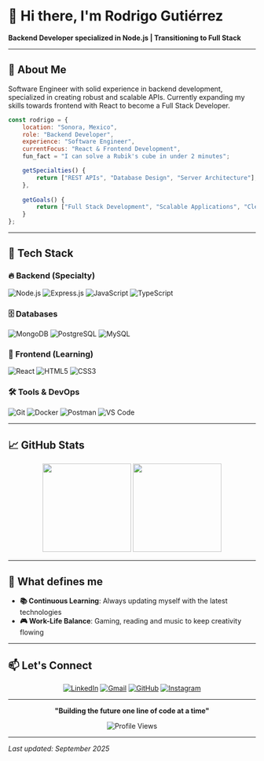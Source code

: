 # 👋 Hi there, I'm Rodrigo Gutiérrez
**Backend Developer specialized in Node.js | Transitioning to Full Stack**

---

## 🚀 About Me
Software Engineer with solid experience in backend development, specialized in creating robust and scalable APIs. Currently expanding my skills towards frontend with React to become a Full Stack Developer.

```js
const rodrigo = {
    location: "Sonora, Mexico",
    role: "Backend Developer",
    experience: "Software Engineer",
    currentFocus: "React & Frontend Development",
    fun_fact = "I can solve a Rubik's cube in under 2 minutes";

    getSpecialties() {
        return ["REST APIs", "Database Design", "Server Architecture"];
    },
    
    getGoals() {
        return ["Full Stack Development", "Scalable Applications", "Clean Code"];
    }
};
```

---

## 💼 Tech Stack

### 🔥 Backend (Specialty)
![Node.js](https://img.shields.io/badge/Node.js-339933?style=for-the-badge&logo=node.js&logoColor=white)
![Express.js](https://img.shields.io/badge/Express.js-000000?style=for-the-badge&logo=express&logoColor=white)
![JavaScript](https://img.shields.io/badge/JavaScript-F7DF1E?style=for-the-badge&logo=javascript&logoColor=black)
![TypeScript](https://img.shields.io/badge/TypeScript-3178C6?style=for-the-badge&logo=typescript&logoColor=white)

### 🗄️ Databases
![MongoDB](https://img.shields.io/badge/MongoDB-47A248?style=for-the-badge&logo=mongodb&logoColor=white)
![PostgreSQL](https://img.shields.io/badge/PostgreSQL-336791?style=for-the-badge&logo=postgresql&logoColor=white)
![MySQL](https://img.shields.io/badge/MySQL-4479A1?style=for-the-badge&logo=mysql&logoColor=white)

### 🎨 Frontend (Learning)
![React](https://img.shields.io/badge/React-61DAFB?style=for-the-badge&logo=react&logoColor=black)
![HTML5](https://img.shields.io/badge/HTML5-E34F26?style=for-the-badge&logo=html5&logoColor=white)
![CSS3](https://img.shields.io/badge/CSS3-1572B6?style=for-the-badge&logo=css3&logoColor=white)

### 🛠️ Tools & DevOps
![Git](https://img.shields.io/badge/Git-F05032?style=for-the-badge&logo=git&logoColor=white)
![Docker](https://img.shields.io/badge/Docker-2496ED?style=for-the-badge&logo=docker&logoColor=white)
![Postman](https://img.shields.io/badge/Postman-FF6C37?style=for-the-badge&logo=postman&logoColor=white)
![VS Code](https://img.shields.io/badge/VS_Code-007ACC?style=for-the-badge&logo=visual-studio-code&logoColor=white)

---

## 📈 GitHub Stats

<div align="center">
  <img height="180em" src="https://github-readme-stats.vercel.app/api?username=Nesli22&show_icons=true&theme=dark&include_all_commits=true&count_private=true&title_color=61DAFB&icon_color=61DAFB&text_color=ffffff&bg_color=0d1117"/>
  <img height="180em" src="https://github-readme-stats.vercel.app/api/top-langs/?username=Nesli22&layout=compact&theme=dark&title_color=61DAFB&text_color=ffffff&bg_color=0d1117"/>
</div>

---

## 🎯 What defines me
- **📚 Continuous Learning**: Always updating myself with the latest technologies
- **🎮 Work-Life Balance**: Gaming, reading and music to keep creativity flowing

---

## 📫 Let's Connect

<div align="center">
  
[![LinkedIn](https://img.shields.io/badge/LinkedIn-0077B5?style=for-the-badge&logo=linkedin&logoColor=white)](https://linkedin.com/in/rodrigo-g-522b33202)
[![Gmail](https://img.shields.io/badge/Gmail-D14836?style=for-the-badge&logo=gmail&logoColor=white)](mailto:rdev.gutierrez@gmail.com)
[![GitHub](https://img.shields.io/badge/GitHub-100000?style=for-the-badge&logo=github&logoColor=white)](https://github.com/Nesli22)
[![Instagram](https://img.shields.io/badge/Instagram-E4405F?style=for-the-badge&logo=instagram&logoColor=white)](https://instagram.com/rodrigogtza)

</div>

---

<div align="center">
  
**"Building the future one line of code at a time"**

![Profile Views](https://komarev.com/ghpvc/?username=Nesli22&color=61DAFB&style=flat)

</div>

---
*Last updated: September 2025*
